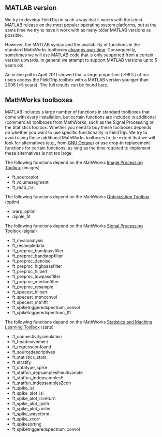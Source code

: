 ## MATLAB version

We try to develop FieldTrip in such a way that it works with the latest MATLAB release on the most popular operating system platforms, but at the same time we try to have it work with as many older MATLAB versions as possible.

However, the MATLAB syntax and the availability of functions in the standard MathWorks toolboxes [changes over time](http://www.mathworks.com/help/matlab/release-notes.html). Consequently, sometimes we will use MATLAB code that is only supported from a certain version upwards. In general we attempt to support MATLAB versions up to 5 years old.

An online poll in April 2011 showed that a large proportion (>98%) of our users access the FieldTrip toolbox with a MATLAB version younger than 2006 (<5 years). The full results can be found [here](http://bugzilla.fieldtriptoolbox.org/attachment.cgi?id=45).

## MathWorks toolboxes

MATLAB includes a large number of functions in standard toolboxes that come with every installation, but certain functions are included in additional (commercial) toolboxes from MathWorks, such as the Signal Processing or the Statistics toolbox. Whether you need to buy these toolboxes depends on whether you want to use specific functionality in FieldTrip. We try to avoid using these additional MathWorks toolboxes to the extent that we will look for alternatives (e.g., from [GNU Octave](https://www.gnu.org/software/octave)) or use drop-in replacement functions for certain functions, as long as the time required to implement these alternatives is not too large.

The following functions depend on the MathWorks [Image Processing Toolbox](https://www.mathworks.com/products/image.html) (images)

- ft_sourceplot
- ft_volumesegment
- ft_read_mri

The following functions depend on the MathWorks [Optimization Toolbox](https://www.mathworks.com/products/optimization.html) (optim)

- warp_optim
- dipole_fit

The following functions depend on the MathWorks [Signal Processing Toolbox](https://www.mathworks.com/products/signal.html) (signal)

- ft_mvaranalysis
- ft_resampledata
- ft_preproc_bandpassfilter
- ft_preproc_bandstopfilter
- ft_preproc_denoise
- ft_preproc_highpassfilter
- ft_preproc_hilbert
- ft_preproc_lowpassfilter
- ft_preproc_medianfilter
- ft_preproc_resample
- ft_specest_hilbert
- ft_specest_mtmconvol
- ft_specest_mtmfft
- ft_spiketriggeredspectrum_convol
- ft_spiketriggeredspectrum_fft

The following functions depend on the MathWorks [Statistics and Machine Learning Toolbox](https://www.mathworks.com/products/statistics.html) (stats)

- ft_connectivitysimulation
- ft_headmovement
- ft_regressconfound
- ft_sourcedescriptives
- ft_statistics_stats
- ft_stratify
- ft_datatype_spike
- ft_statfun_depsamplesFmultivariate
- ft_statfun_indepsamplesF
- ft_statfun_indepsamplesZcoh
- ft_spike_isi
- ft_spike_plot_isi
- ft_spike_plot_isireturn
- ft_spike_plot_jpsth
- ft_spike_plot_raster
- ft_spike_waveform
- ft_spike_xcorr
- ft_spikesorting
- ft_spiketriggeredspectrum_convol
